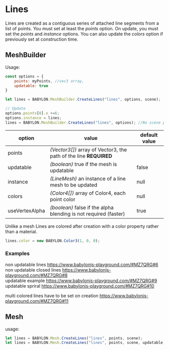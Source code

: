 # Lines
Lines are created as a contiguous series of attached line segments from a list of points. You must set at least the _points_ option. On update, you must set the _points_ and _instance_ options. You can also update the _colors_ option if previously set at construction time.

## MeshBuilder
Usage:
```javascript
const options = {
    points: myPoints, //vec3 array,
    updatable: true
}

let lines = BABYLON.MeshBuilder.CreateLines("lines", options, scene);  //scene is optional and defaults to the current scene

// Update
options.points[0].x +=6; 
options.instance = lines;
lines = BABYLON.MeshBuilder.CreateLines("lines", options); //No scene parameter when using instance
```

option|value|default value
--------|-----|-------------
points|_(Vector3[])_  array of Vector3, the path of the line **REQUIRED**
updatable|_(boolean)_ true if the mesh is updatable|false
instance|_(LineMesh)_ an instance of a line mesh to be updated|null
colors|_(Color4[])_ array of Color4, each point color|null
useVertexAlpha|_(boolean)_ false if the alpha blending is not required (faster)|true

Unlike a mesh Lines are colored after creation with a color property rather than a material.
```javascript
lines.color = new BABYLON.Color3(1, 0, 0);
```

### Examples
non updatable lines  https://www.babylonjs-playground.com/#MZ7QRG#6  
non updatable closed lines https://www.babylonjs-playground.com/#MZ7QRG#8  
updatable example https://www.babylonjs-playground.com/#MZ7QRG#9  
updatable spriral https://www.babylonjs-playground.com/#MZ7QRG#10  

multi colored lines have to be set on creation https://www.babylonjs-playground.com/#MZ7QRG#11

## Mesh
usage:
```javascript
let lines = BABYLON.Mesh.CreateLines("lines", points, scene);
let lines = BABYLON.Mesh.CreateLines("lines", points, scene, updatable, instance);
```  